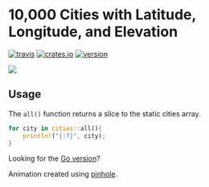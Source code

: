 # 10,000 Cities with Latitude, Longitude, and Elevation

[![travis](https://img.shields.io/travis/tidwall/cities-rs.svg)](https://travis-ci.org/tidwall/cities-rs/)
[![crates.io](https://img.shields.io/crates/d/cities.svg)](https://crates.io/crates/cities)
[![version](https://img.shields.io/crates/v/cities.svg)](https://crates.io/crates/cities/)

<img src="http://i.imgur.com/i9hcVJ5.gif">

## Usage

The `all()` function returns a slice to the static cities array.

```rust
for city in cities::all(){
    println!("{:?}", city);
}
```


Looking for the [Go version](https://github.com/tidwall/cities)?

Animation created using [pinhole](https://github.com/tidwall/pinhole). 
